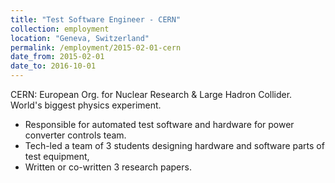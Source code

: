 ```yaml
---
title: "Test Software Engineer - CERN"
collection: employment
location: "Geneva, Switzerland"
permalink: /employment/2015-02-01-cern
date_from: 2015-02-01
date_to: 2016-10-01
---
```

CERN: European Org. for Nuclear Research & Large Hadron Collider. World's biggest physics experiment.
- Responsible for automated test software and hardware for power converter controls team.
- Tech-led a team of 3 students designing hardware and software parts of test equipment,
- Written or co-written 3 research papers.
